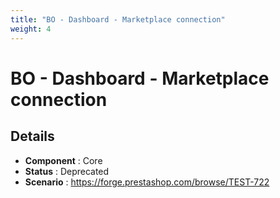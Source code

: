```yaml
---
title: "BO - Dashboard - Marketplace connection"
weight: 4
---
```


# BO - Dashboard - Marketplace connection
## Details
* **Component** : Core
* **Status** : Deprecated
* **Scenario** : https://forge.prestashop.com/browse/TEST-722
